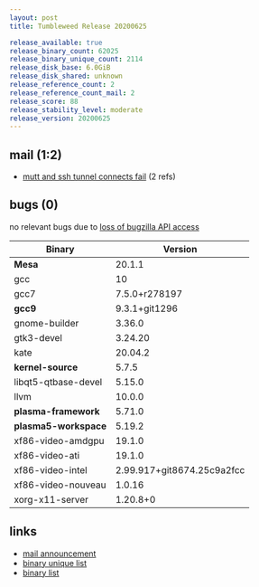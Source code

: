 ```yaml
---
layout: post
title: Tumbleweed Release 20200625

release_available: true
release_binary_count: 62025
release_binary_unique_count: 2114
release_disk_base: 6.0GiB
release_disk_shared: unknown
release_reference_count: 2
release_reference_count_mail: 2
release_score: 88
release_stability_level: moderate
release_version: 20200625
---
```


## mail (1:2)

- [mutt and ssh tunnel connects fail](https://lists.opensuse.org/opensuse-factory/2020-07/msg00026.html) (2 refs)

## bugs (0)

<!--more-->

no relevant bugs due to [loss of bugzilla API access](https://bugzilla.opensuse.org/show_bug.cgi?id=1157722)

Binary | Version
--- | ---
**Mesa** | 20.1.1
gcc | 10
gcc7 | 7.5.0+r278197
**gcc9** | 9.3.1+git1296
gnome-builder | 3.36.0
gtk3-devel | 3.24.20
kate | 20.04.2
**kernel-source** | 5.7.5
libqt5-qtbase-devel | 5.15.0
llvm | 10.0.0
**plasma-framework** | 5.71.0
**plasma5-workspace** | 5.19.2
xf86-video-amdgpu | 19.1.0
xf86-video-ati | 19.1.0
xf86-video-intel | 2.99.917+git8674.25c9a2fcc
xf86-video-nouveau | 1.0.16
xorg-x11-server | 1.20.8+0

## links

- [mail announcement](https://lists.opensuse.org/opensuse-factory/2020-06/msg00333.html)
- [binary unique list](http://download.opensuse.org/history/20200625/rpm.unique.list)
- [binary list](http://download.opensuse.org/history/20200625/rpm.list)
